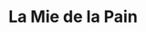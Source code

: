 ---
title: "La Mie de la Pain"
url: /saint-germain-de-princay/la-mie-de-la-pain/
shop: boulangerie
---